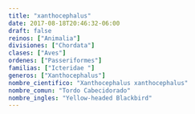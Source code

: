 ```yaml
---
title: "xanthocephalus"
date: 2017-08-18T20:46:32-06:00
draft: false
reinos: ["Animalia"]
divisiones: ["Chordata"]
clases: ["Aves"]
ordenes: ["Passeriformes"]
familias: ["Icteridae "]
generos: ["Xanthocephalus"]
nombre_cientifico: "Xanthocephalus xanthocephalus"
nombre_comun: "Tordo Cabecidorado"
nombre_ingles: "Yellow-headed Blackbird"
---
```

